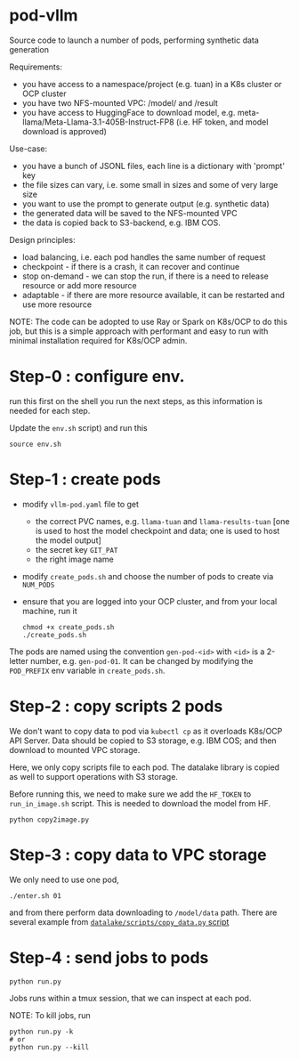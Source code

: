 # pod-vllm
Source code to launch a number of pods, performing synthetic data generation

Requirements: 
* you have access to a namespace/project (e.g. tuan) in a K8s cluster or OCP cluster
* you have two NFS-mounted VPC: /model/ and /result
* you have access to HuggingFace to download model, e.g. meta-llama/Meta-Llama-3.1-405B-Instruct-FP8 (i.e. HF token, and model download is approved)

Use-case:
* you have a bunch of JSONL files, each line is a dictionary with 'prompt' key
* the file sizes can vary, i.e. some small in sizes and some of very large size
* you want to use the prompt to generate output (e.g. synthetic data)
* the generated data will be saved to the NFS-mounted VPC
* the data is copied back to S3-backend, e.g. IBM COS.

Design principles:
* load balancing, i.e. each pod handles the same number of request
* checkpoint - if there is a crash, it can recover and continue
* stop on-demand - we can stop the run, if there is a need to release resource or add more resource
* adaptable - if there are more resource available, it can be restarted and use more resource

NOTE: The code can be adopted to use Ray or Spark on K8s/OCP to do this job, but this is a simple approach with performant and easy to run with minimal installation required for K8s/OCP admin.

# Step-0 : configure env.

run this first on the shell you run the next steps, as this information is needed for each step.

Update the `env.sh` script) and run this
```
source env.sh
```


# Step-1 : create pods

* modify `vllm-pod.yaml` file to get
  + the correct PVC names, e.g. `llama-tuan` and `llama-results-tuan` [one is used to host the model checkpoint and data; one is used to host the model output]
  + the secret key `GIT_PAT`
  + the right image name

* modify `create_pods.sh` and choose the number of pods to create via `NUM_PODS`

* ensure that you are logged into your OCP cluster, and from your local machine, run it

  ```
  chmod +x create_pods.sh
  ./create_pods.sh
  ```
  
The pods are named using the convention `gen-pod-<id>` with `<id>` is a 2-letter number, e.g. `gen-pod-01`. It can be changed by modifying the `POD_PREFIX` env variable in `create_pods.sh`. 


# Step-2 : copy scripts 2 pods

We don't want to copy data to pod via `kubectl cp` as it overloads K8s/OCP API Server. Data should be copied to S3 storage, e.g. IBM COS; and then download to mounted VPC storage. 

Here, we only copy scripts file to each pod. The datalake library is copied as well to support operations with S3 storage.

Before running this, we need to make sure we add the `HF_TOKEN` to `run_in_image.sh` script. This is needed to download the model from HF.

```
python copy2image.py
```

# Step-3 : copy data to VPC storage

We only need to use one pod, 
```
./enter.sh 01
```
and from there perform data downloading to `/model/data` path. There are several example from [`datalake/scripts/copy_data.py` script](https://github.ibm.com/Common-TimeSeries-Analytics-Library/datalake/blob/master/scripts/copy_data.py)


# Step-4 : send jobs to pods


```
python run.py
```

Jobs runs within a tmux session, that we can inspect at each pod. 

NOTE: To kill jobs, run

```
python run.py -k
# or
python run.py --kill

```
